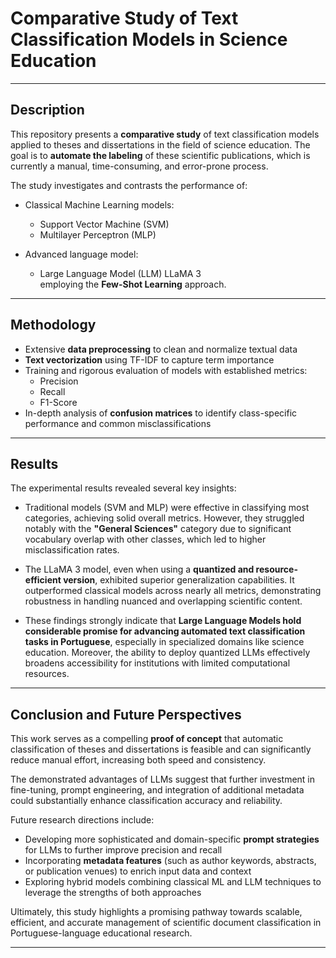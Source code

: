 # Comparative Study of Text Classification Models in Science Education

---

## Description

This repository presents a **comparative study** of text classification models applied to theses and dissertations in the field of science education. The goal is to **automate the labeling** of these scientific publications, which is currently a manual, time-consuming, and error-prone process.

The study investigates and contrasts the performance of:

- Classical Machine Learning models:  
  - Support Vector Machine (SVM)  
  - Multilayer Perceptron (MLP)  

- Advanced language model:  
  - Large Language Model (LLM) LLaMA 3  
  employing the **Few-Shot Learning** approach.

---

## Methodology

- Extensive **data preprocessing** to clean and normalize textual data  
- **Text vectorization** using TF-IDF to capture term importance  
- Training and rigorous evaluation of models with established metrics:  
  - Precision  
  - Recall  
  - F1-Score  
- In-depth analysis of **confusion matrices** to identify class-specific performance and common misclassifications

---

## Results

The experimental results revealed several key insights:

- Traditional models (SVM and MLP) were effective in classifying most categories, achieving solid overall metrics. However, they struggled notably with the **"General Sciences"** category due to significant vocabulary overlap with other classes, which led to higher misclassification rates.

- The LLaMA 3 model, even when using a **quantized and resource-efficient version**, exhibited superior generalization capabilities. It outperformed classical models across nearly all metrics, demonstrating robustness in handling nuanced and overlapping scientific content.

- These findings strongly indicate that **Large Language Models hold considerable promise for advancing automated text classification tasks in Portuguese**, especially in specialized domains like science education. Moreover, the ability to deploy quantized LLMs effectively broadens accessibility for institutions with limited computational resources.

---

## Conclusion and Future Perspectives

This work serves as a compelling **proof of concept** that automatic classification of theses and dissertations is feasible and can significantly reduce manual effort, increasing both speed and consistency.

The demonstrated advantages of LLMs suggest that further investment in fine-tuning, prompt engineering, and integration of additional metadata could substantially enhance classification accuracy and reliability.

Future research directions include:

- Developing more sophisticated and domain-specific **prompt strategies** for LLMs to further improve precision and recall  
- Incorporating **metadata features** (such as author keywords, abstracts, or publication venues) to enrich input data and context  
- Exploring hybrid models combining classical ML and LLM techniques to leverage the strengths of both approaches

Ultimately, this study highlights a promising pathway towards scalable, efficient, and accurate management of scientific document classification in Portuguese-language educational research.

---
